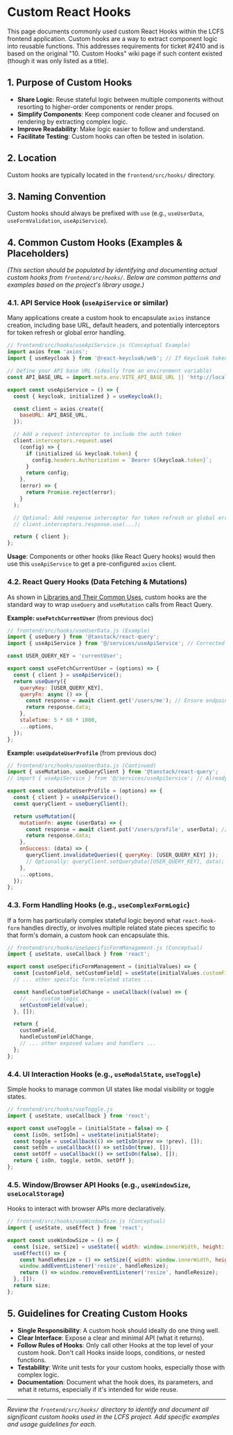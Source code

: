 # Custom React Hooks

This page documents commonly used custom React Hooks within the LCFS frontend application. Custom hooks are a way to extract component logic into reusable functions. This addresses requirements for ticket #2410 and is based on the original "10. Custom Hooks" wiki page if such content existed (though it was only listed as a title).

## 1. Purpose of Custom Hooks

*   **Share Logic**: Reuse stateful logic between multiple components without resorting to higher-order components or render props.
*   **Simplify Components**: Keep component code cleaner and focused on rendering by extracting complex logic.
*   **Improve Readability**: Make logic easier to follow and understand.
*   **Facilitate Testing**: Custom hooks can often be tested in isolation.

## 2. Location

Custom hooks are typically located in the `frontend/src/hooks/` directory.

## 3. Naming Convention

Custom hooks should always be prefixed with `use` (e.g., `useUserData`, `useFormValidation`, `useApiService`).

## 4. Common Custom Hooks (Examples & Placeholders)

*(This section should be populated by identifying and documenting actual custom hooks from `frontend/src/hooks/`. Below are common patterns and examples based on the project's library usage.)*

### 4.1. API Service Hook (`useApiService` or similar)

Many applications create a custom hook to encapsulate `axios` instance creation, including base URL, default headers, and potentially interceptors for token refresh or global error handling.

```javascript
// frontend/src/hooks/useApiService.js (Conceptual Example)
import axios from 'axios';
import { useKeycloak } from '@react-keycloak/web'; // If Keycloak token is needed

// Define your API base URL (ideally from an environment variable)
const API_BASE_URL = import.meta.env.VITE_API_BASE_URL || 'http://localhost:8000/api';

export const useApiService = () => {
  const { keycloak, initialized } = useKeycloak();

  const client = axios.create({
    baseURL: API_BASE_URL,
  });

  // Add a request interceptor to include the auth token
  client.interceptors.request.use(
    (config) => {
      if (initialized && keycloak.token) {
        config.headers.Authorization = `Bearer ${keycloak.token}`;
      }
      return config;
    },
    (error) => {
      return Promise.reject(error);
    }
  );

  // Optional: Add response interceptor for token refresh or global error handling
  // client.interceptors.response.use(...);

  return { client };
};
```
**Usage**: Components or other hooks (like React Query hooks) would then use this `useApiService` to get a pre-configured `axios` client.

### 4.2. React Query Hooks (Data Fetching & Mutations)

As shown in [Libraries and Their Common Uses](Libraries-and-Their-Common-Uses.md#2-react-query-tanstackreact-query-server-state-management), custom hooks are the standard way to wrap `useQuery` and `useMutation` calls from React Query.

**Example: `useFetchCurrentUser`** (from previous doc)
```javascript
// frontend/src/hooks/useUserData.js (Example)
import { useQuery } from '@tanstack/react-query';
import { useApiService } from '@/services/useApiService'; // Corrected path from example

const USER_QUERY_KEY = 'currentUser';

export const useFetchCurrentUser = (options) => {
  const { client } = useApiService();
  return useQuery({
    queryKey: [USER_QUERY_KEY],
    queryFn: async () => {
      const response = await client.get('/users/me'); // Ensure endpoint exists
      return response.data;
    },
    staleTime: 5 * 60 * 1000, 
    ...options,
  });
};
```

**Example: `useUpdateUserProfile`** (from previous doc)
```javascript
// frontend/src/hooks/useUserData.js (Continued)
import { useMutation, useQueryClient } from '@tanstack/react-query';
// import { useApiService } from '@/services/useApiService'; // Already imported

export const useUpdateUserProfile = (options) => {
  const { client } = useApiService();
  const queryClient = useQueryClient();

  return useMutation({
    mutationFn: async (userData) => {
      const response = await client.put('/users/profile', userData); // Ensure endpoint exists
      return response.data;
    },
    onSuccess: (data) => {
      queryClient.invalidateQueries({ queryKey: [USER_QUERY_KEY] });
      // Optionally: queryClient.setQueryData([USER_QUERY_KEY], data);
    },
    ...options,
  });
};
```

### 4.3. Form Handling Hooks (e.g., `useComplexFormLogic`)

If a form has particularly complex stateful logic beyond what `react-hook-form` handles directly, or involves multiple related state pieces specific to that form's domain, a custom hook can encapsulate this.

```javascript
// frontend/src/hooks/useSpecificFormManagement.js (Conceptual)
import { useState, useCallback } from 'react';

export const useSpecificFormManagement = (initialValues) => {
  const [customField, setCustomField] = useState(initialValues.customField || '');
  // ... other specific form-related states ...

  const handleCustomFieldChange = useCallback((value) => {
    // ... custom logic ...
    setCustomField(value);
  }, []);

  return {
    customField,
    handleCustomFieldChange,
    // ... other exposed values and handlers ...
  };
};
```

### 4.4. UI Interaction Hooks (e.g., `useModalState`, `useToggle`)

Simple hooks to manage common UI states like modal visibility or toggle states.

```javascript
// frontend/src/hooks/useToggle.js
import { useState, useCallback } from 'react';

export const useToggle = (initialState = false) => {
  const [isOn, setIsOn] = useState(initialState);
  const toggle = useCallback(() => setIsOn(prev => !prev), []);
  const setOn = useCallback(() => setIsOn(true), []);
  const setOff = useCallback(() => setIsOn(false), []);
  return { isOn, toggle, setOn, setOff };
};
```

### 4.5. Window/Browser API Hooks (e.g., `useWindowSize`, `useLocalStorage`)

Hooks to interact with browser APIs more declaratively.

```javascript
// frontend/src/hooks/useWindowSize.js (Conceptual)
import { useState, useEffect } from 'react';

export const useWindowSize = () => {
  const [size, setSize] = useState({ width: window.innerWidth, height: window.innerHeight });
  useEffect(() => {
    const handleResize = () => setSize({ width: window.innerWidth, height: window.innerHeight });
    window.addEventListener('resize', handleResize);
    return () => window.removeEventListener('resize', handleResize);
  }, []);
  return size;
};
```

## 5. Guidelines for Creating Custom Hooks

*   **Single Responsibility**: A custom hook should ideally do one thing well.
*   **Clear Interface**: Expose a clear and minimal API (what it returns).
*   **Follow Rules of Hooks**: Only call other Hooks at the top level of your custom hook. Don't call Hooks inside loops, conditions, or nested functions.
*   **Testability**: Write unit tests for your custom hooks, especially those with complex logic.
*   **Documentation**: Document what the hook does, its parameters, and what it returns, especially if it's intended for wide reuse.

---
*Review the `frontend/src/hooks/` directory to identify and document all significant custom hooks used in the LCFS project. Add specific examples and usage guidelines for each.* 